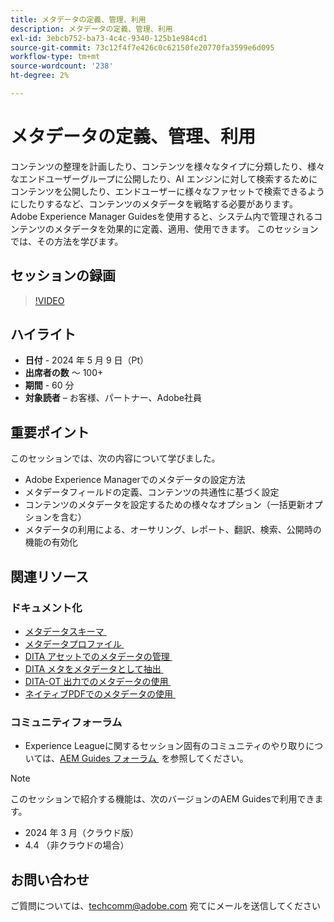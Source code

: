 ```yaml
---
title: メタデータの定義、管理、利用
description: メタデータの定義、管理、利用
exl-id: 3ebcb752-ba73-4c4c-9340-125b1e984cd1
source-git-commit: 73c12f4f7e426c0c62150fe20770fa3599e6d095
workflow-type: tm+mt
source-wordcount: '238'
ht-degree: 2%

---
```


# メタデータの定義、管理、利用

コンテンツの整理を計画したり、コンテンツを様々なタイプに分類したり、様々なエンドユーザーグループに公開したり、AI エンジンに対して検索するためにコンテンツを公開したり、エンドユーザーに様々なファセットで検索できるようにしたりするなど、コンテンツのメタデータを戦略する必要があります。
Adobe Experience Manager Guidesを使用すると、システム内で管理されるコンテンツのメタデータを効果的に定義、適用、使用できます。 このセッションでは、その方法を学びます。


## セッションの録画

>[!VIDEO](https://video.tv.adobe.com/v/3429088/asset-metadata-guides-metadata-aem-guides?quality=12&learn=on)


## ハイライト

- **日付** - 2024 年 5 月 9 日（Pt）
- **出席者の数** ～ 100+
- **期間** - 60 分
- **対象読者** – お客様、パートナー、Adobe社員

## 重要ポイント

このセッションでは、次の内容について学びました。
- Adobe Experience Managerでのメタデータの設定方法
- メタデータフィールドの定義、コンテンツの共通性に基づく設定
- コンテンツのメタデータを設定するための様々なオプション（一括更新オプションを含む）
- メタデータの利用による、オーサリング、レポート、翻訳、検索、公開時の機能の有効化


## 関連リソース

### ドキュメント化

- [&#x200B; メタデータスキーマ &#x200B;](https://experienceleague.adobe.com/ja/docs/experience-manager-cloud-service/content/assets/manage/metadata-schemas)
- [&#x200B; メタデータプロファイル &#x200B;](https://experienceleague.adobe.com/ja/docs/experience-manager-cloud-service/content/assets/manage/metadata-profiles)
- [DITA アセットでのメタデータの管理 &#x200B;](https://experienceleague.adobe.com/ja/docs/experience-manager-guides/using/knowledge-base/kb-articles/authoring/reports/manage-metadata)
- [DITA メタをメタデータとして抽出 &#x200B;](https://experienceleague.adobe.com/ja/docs/experience-manager-guides/using/install-guide/cs-ig/aem-asset-search-cs/conf-dita-search#id192SF0G10YK)
- [DITA-OT 出力でのメタデータの使用 &#x200B;](https://experienceleague.adobe.com/ja/docs/experience-manager-guides/using/install-guide/on-prem-ig/output-gen-config/conf-output-generation#id191LF0U0TY4)
- [&#x200B; ネイティブPDFでのメタデータの使用 &#x200B;](https://experienceleague.adobe.com/ja/docs/experience-manager-guides/using/user-guide/output-gen/web-editor/native-pdf-web-editor#native-pdf-publishing)


### コミュニティフォーラム

- Experience Leagueに関するセッション固有のコミュニティのやり取りについては、[AEM Guides フォーラム &#x200B;](https://experienceleaguecommunities.adobe.com/t5/experience-manager-guides/bd-p/xml-documentation-discussions?profile.language=ja) を参照してください。


>[!NOTE]
>
> このセッションで紹介する機能は、次のバージョンのAEM Guidesで利用できます。
> - 2024 年 3 月（クラウド版）
> - 4.4 （非クラウドの場合）



## お問い合わせ

ご質問については、<techcomm@adobe.com> 宛てにメールを送信してください
